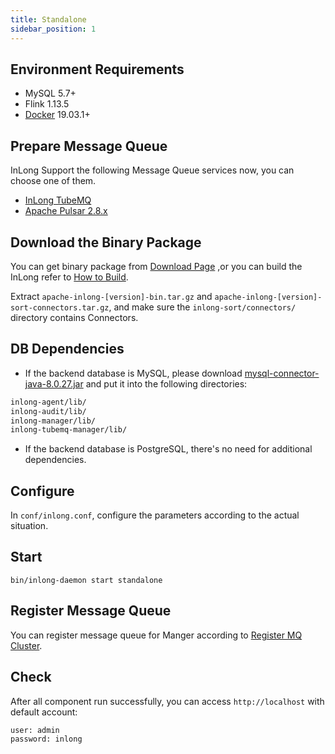 ```yaml
---
title: Standalone
sidebar_position: 1
---
```


## Environment Requirements
- MySQL 5.7+
- Flink 1.13.5
- [Docker](https://docs.docker.com/engine/install/) 19.03.1+

## Prepare Message Queue
InLong Support the following Message Queue services now, you can choose one of them.
- [InLong TubeMQ](modules/tubemq/quick_start.md)
- [Apache Pulsar 2.8.x](https://pulsar.apache.org/docs/en/2.8.1/standalone/)

## Download the Binary Package
You can get binary package from [Download Page](https://inlong.apache.org/download) ,or you can build the InLong refer to [How to Build](quick_start/how_to_build.md).

Extract `apache-inlong-[version]-bin.tar.gz` and `apache-inlong-[version]-sort-connectors.tar.gz`, and make sure the `inlong-sort/connectors/` directory contains Connectors.

## DB Dependencies
- If the backend database is MySQL, please download [mysql-connector-java-8.0.27.jar](https://repo1.maven.org/maven2/mysql/mysql-connector-java/8.0.27/mysql-connector-java-8.0.27.jar) and put it into the following directories:
```bash
inlong-agent/lib/
inlong-audit/lib/
inlong-manager/lib/
inlong-tubemq-manager/lib/
```
- If the backend database is PostgreSQL, there's no need for additional dependencies.

## Configure 
In `conf/inlong.conf`, configure the parameters according to the actual situation.

## Start
```shell
bin/inlong-daemon start standalone
```

## Register Message Queue
You can register message queue for Manger according to [Register MQ Cluster](https://inlong.apache.org/docs/next/modules/manager/quick_start/#register-mq-cluster).

## Check
After all component run successfully, you can access `http://localhost` with default account:
```shell
user: admin
password: inlong
```